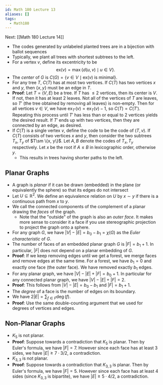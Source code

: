 ```yaml
---
id: Math 180 Lecture 13
aliases: []
tags:
  - Math180
---
```


Next: [[Math 180 Lecture 14]]

- The codes generated by unlabeled planted trees are in a bijection with ballot
  sequences
- Typically, we plant all trees with shortest subtrees to the left.
- For a vertex $v$, define its excentricity to be
  $$
  \mathrm{ex}(v) = \max \{d(u, v)\mid u\in V\}.
  $$
- The _center_ of $G$ is
  $C(G) = \{v\in V\mid \mathrm{ex}(v)\text{ is minimal}\}$.
- For any tree $T$, $C(T)$ has at most two vertices. If $C(T)$ has two vertices
  $x$ and $y$, then $\{x, y\}$ must be an edge in $T$.
- **Proof**: Let $T = (V, E)$ be a tree. If $T$ has $\leq 2$ vertices, then its
  center is $V$. If not, then it has at least 2 leaves. Not all of the vertices
  of $T$ are leaves, so $T'$ (the tree obtained by removing all leaves) is
  non-empty. Then for all vertices $v\in V$, we have
  $\mathrm{ex}_{T'}(v) = \mathrm{ex}_T(v) - 1$, so $C(T) = C(T')$. Repeating
  this process until $T'$ has less than or equal to 2 vertices yields the
  desired result. If $T'$ ends up with two vertices, then they are connected by
  an edge, as desired.
- If $C(T)$ is a single vertex $v$, define the code to be the code of $(T, v)$.
  If $C(T)$ consists of two vertices $x$ and $y$, then consider the two subtrees
  $T_x, T_y$ of $T\sm \{x, y\}$. Let $A, B$ denote the codes of $T_x, T_y$
  respectively. Let $x$ be the root if $A \leq B$ in lexicographic order,
  otherwise $y$.
  - This results in trees having shorter paths to the left.

## Planar Graphs

- A graph is _planar_ if it can be drawn (embedded) in the plane (or
  equivalently the sphere) so that its edges do not intersect
- Let $U\subseteq \mathbb{R}^2$. We define an equivalence relation on $U$ by
  $x\sim y$ if there is a continuous path from $x$ to $y$.
- We call the connected components of the complement of a planar drawing the
  _faces_ of the graph.
  - Note that the "outside" of the graph is also an _outer face_. It makes more
    sense to consider it a face if you use stereographic projection to project
    the graph onto a sphere.
- For any graph $G$, we have $|V| - |E| = b_0 - b_1 = \chi(G)$ as the _Euler
  characteristic_ of $G$.
- The number of faces of an embedded planar graph $G$ is $|F| = b_1 + 1$. In
  particular, $|F|$ does not depend on a planar embedding of $G$.
- **Proof**: If we keep removing edges until we get a forest, we merge faces and
  remove edges at the same time. For a forest, we have $b_1 = 0$ and exactly one
  face (the outer face). We have removed exactly $b_1$ edges.
- For any planar graph, we have $|V| - |E| + |F| = b_0 + 1$. In particular for
  any connected planar graph, we have $|V| - |E| + |F| = 2$.
- **Proof**: This follows from $|V| - |E| = b_0 - b_1$ and $|F| = b_1 + 1$.
- The _degree_ of a face is the number of edges on its boundary.
- We have $2|E| = \sum_{f\in F}\deg(f)$.
- **Proof**: Use the same double-counting argument that we used for degrees of
  vertices and edges.

## Non-Planar Graphs

- $K_5$ is not planar.
- **Proof**: Suppose towards a contradiction that $K_5$ is planar. Then by
  Euler's formula, we have $|F| = 7$. However since each face has at least 3
  sides, we have $|E| \geq 7\cdot 3 / 2$, a contradiction.
- $K_{3, 3}$ is not planar.
- **Proof**: Suppose towards a contradiction that $K_{3, 3}$ is planar. Then by
  Euler's formula, we have $|F| = 5$. However since each face has at least 4
  sides (since $K_{3, 3}$ is bipartite), we have $|E| \geq 5\cdot 4 / 2$, a
  contradiction.
